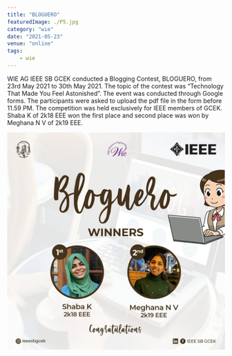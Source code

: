 ```yaml
---
title: "BLOGUERO"
featuredImage: ./P5.jpg
category: "wie"
date: "2021-05-23"
venue: "online"
tags:
    - wie
---
```

WIE AG IEEE SB GCEK conducted a Blogging Contest, BLOGUERO, from 23rd May 2021 to  30th May 2021. The topic of the contest was “Technology That Made You Feel Astonished”. The event was conducted through Google forms. The participants were asked to upload the pdf file in the form before 11.59 PM. The competition was held exclusively for IEEE members of GCEK. Shaba K of 2k18 EEE won the first place and second place was won by Meghana N V of 2k19 EEE.


![BLOGUERO](./P6.jpg)

        